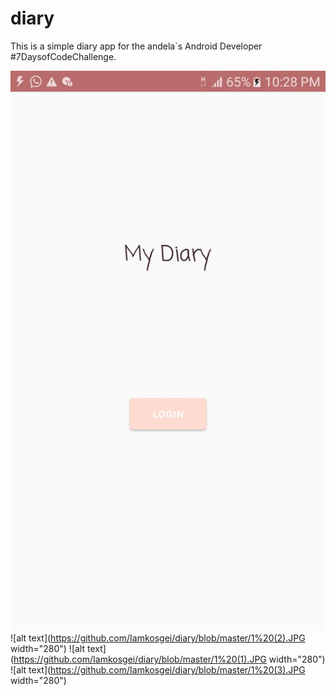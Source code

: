 # diary
This is a simple diary app for the andela`s Android Developer #7DaysofCodeChallenge.

![alt text](https://github.com/Iamkosgei/diary/blob/master/1%20(4).JPG)
![alt text](https://github.com/Iamkosgei/diary/blob/master/1%20(2).JPG width="280")
![alt text](https://github.com/Iamkosgei/diary/blob/master/1%20(1).JPG width="280")
![alt text](https://github.com/Iamkosgei/diary/blob/master/1%20(3).JPG width="280")

